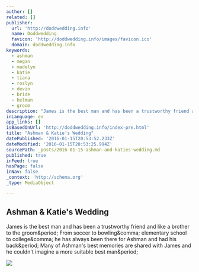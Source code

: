 ```yaml
---
author: []
related: []
publisher:
  url: 'http://doddwedding.info'
  name: Doddwedding
  favicon: 'http://doddwedding.info/images/favicon.ico'
  domain: doddwedding.info
keywords:
  - ashman
  - megan
  - madelyn
  - katie
  - tiana
  - roslyn
  - devin
  - bride
  - helman
  - groom
description: "James is the best man and has been a trustworthy friend and like a brother to the groom. From soccer to bowling, elementary school to college, he has always been there for Ashman and had his back. Many of Ashman's best memories are shared with James and he couldn't imagine a more suitable best man."
inLanguage: en
app_links: []
isBasedOnUrl: 'http://doddwedding.info/index-pre.html'
title: "Ashman & Katie's Wedding"
datePublished: '2016-01-15T20:53:52.233Z'
dateModified: '2016-01-15T20:53:25.994Z'
sourcePath: _posts/2016-01-15-ashman-and-katies-wedding.md
published: true
inFeed: true
hasPage: false
inNav: false
_context: 'http://schema.org'
_type: MediaObject

---
```

<article style=""><h1>Ashman &amp; Katie's Wedding</h1><p>James is the best man and has been a trustworthy friend and like a brother to the groom&amp;period; From soccer to bowling&amp;comma; elementary school to college&amp;comma; he has always been there for Ashman and had his back&amp;period; Many of Ashman's best memories are shared with James and he couldn't imagine a more suitable best man&amp;period;</p><img src="http://doddwedding.info/images/reception.jpg" /></article>